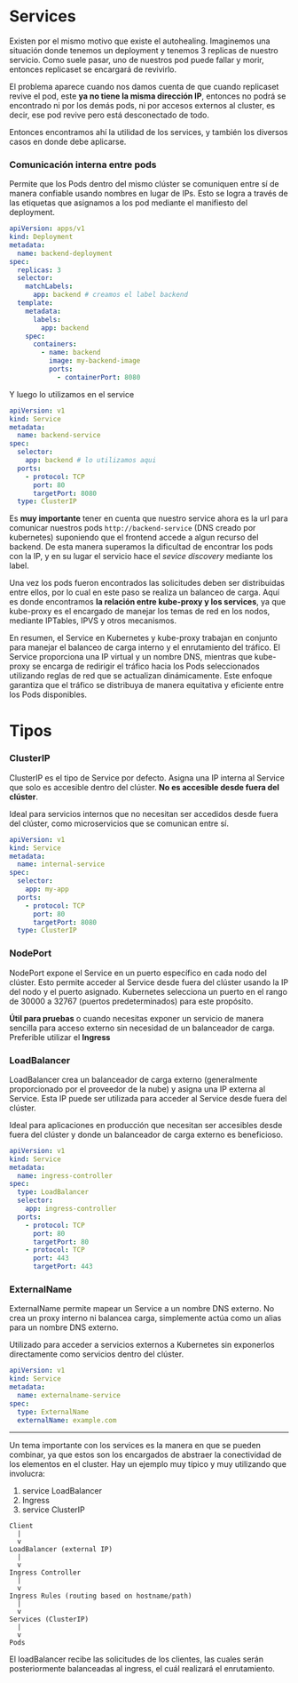 # Services

Existen por el mismo motivo que existe el autohealing. Imaginemos una situación donde tenemos un deployment y tenemos 3 replicas de nuestro servicio. Como suele pasar, uno de nuestros pod puede fallar y morir, entonces replicaset se encargará de revivirlo.

El problema aparece cuando nos damos cuenta de que cuando replicaset revive el pod, este **ya no tiene la misma dirección IP**, entonces no podrá se encontrado ni por los demás pods, ni por accesos externos al cluster, es decir, ese pod revive pero está desconectado de todo.

Entonces encontramos ahí la utilidad de los services, y también los diversos casos en donde debe aplicarse.

### **Comunicación interna entre pods**
Permite que los Pods dentro del mismo clúster se comuniquen entre sí de manera confiable usando nombres en lugar de IPs. Esto se logra a través de las etiquetas que asignamos a los pod mediante el manifiesto del deployment.

```yaml
apiVersion: apps/v1
kind: Deployment
metadata:
  name: backend-deployment
spec:
  replicas: 3
  selector:
    matchLabels:
      app: backend # creamos el label backend
  template:
    metadata:
      labels:
        app: backend
    spec:
      containers:
        - name: backend
          image: my-backend-image
          ports:
            - containerPort: 8080
```

Y luego lo utilizamos en el service

```yaml
apiVersion: v1
kind: Service
metadata:
  name: backend-service
spec:
  selector:
    app: backend # lo utilizamos aqui
  ports:
    - protocol: TCP
      port: 80       
      targetPort: 8080  
  type: ClusterIP

```

Es **muy importante** tener en cuenta que nuestro service ahora es la url para comunicar nuestros pods `http://backend-service` (DNS creado por kubernetes) suponiendo que el frontend accede a algun recurso del backend. De esta manera superamos la dificultad de encontrar los pods con la IP, y en su lugar el servicio hace el *sevice discovery* mediante los label.

Una vez los pods fueron encontrados las solicitudes deben ser distribuidas entre ellos, por lo cual en este paso se realiza un balanceo de carga. Aquí es donde encontramos **la relación entre kube-proxy y los services**, ya que kube-proxy es el encargado de manejar los temas de red en los nodos, mediante IPTables, IPVS y otros mecanismos.

En resumen, el Service en Kubernetes y kube-proxy trabajan en conjunto para manejar el balanceo de carga interno y el enrutamiento del tráfico. El Service proporciona una IP virtual y un nombre DNS, mientras que kube-proxy se encarga de redirigir el tráfico hacia los Pods seleccionados utilizando reglas de red que se actualizan dinámicamente. Este enfoque garantiza que el tráfico se distribuya de manera equitativa y eficiente entre los Pods disponibles.


# Tipos

### ClusterIP

ClusterIP es el tipo de Service por defecto. Asigna una IP interna al Service que solo es accesible dentro del clúster. **No es accesible desde fuera del clúster**.

Ideal para servicios internos que no necesitan ser accedidos desde fuera del clúster, como microservicios que se comunican entre sí.

```yaml
apiVersion: v1
kind: Service
metadata:
  name: internal-service
spec:
  selector:
    app: my-app
  ports:
    - protocol: TCP
      port: 80
      targetPort: 8080
  type: ClusterIP
```

### NodePort

NodePort expone el Service en un puerto específico en cada nodo del clúster. Esto permite acceder al Service desde fuera del clúster usando la IP del nodo y el puerto asignado. Kubernetes selecciona un puerto en el rango de 30000 a 32767 (puertos predeterminados) para este propósito.

**Útil para pruebas** o cuando necesitas exponer un servicio de manera sencilla para acceso externo sin necesidad de un balanceador de carga. Preferible utilizar el **Ingress**


### LoadBalancer

LoadBalancer crea un balanceador de carga externo (generalmente proporcionado por el proveedor de la nube) y asigna una IP externa al Service. Esta IP puede ser utilizada para acceder al Service desde fuera del clúster.

Ideal para aplicaciones en producción que necesitan ser accesibles desde fuera del clúster y donde un balanceador de carga externo es beneficioso.

```yaml
apiVersion: v1
kind: Service
metadata:
  name: ingress-controller
spec:
  type: LoadBalancer
  selector:
    app: ingress-controller
  ports:
    - protocol: TCP
      port: 80
      targetPort: 80
    - protocol: TCP
      port: 443
      targetPort: 443
```


### ExternalName

ExternalName permite mapear un Service a un nombre DNS externo. No crea un proxy interno ni balancea carga, simplemente actúa como un alias para un nombre DNS externo.

Utilizado para acceder a servicios externos a Kubernetes sin exponerlos directamente como servicios dentro del clúster.

```yaml
apiVersion: v1
kind: Service
metadata:
  name: externalname-service
spec:
  type: ExternalName
  externalName: example.com
```

---

Un tema importante con los services es la manera en que se pueden combinar, ya que estos son los encargados de abstraer la conectividad de los elementos en el cluster. Hay un ejemplo muy típico y muy utilizando que involucra:

1. service LoadBalancer
2. Ingress
3. service ClusterIP

```
Client
  |
  v
LoadBalancer (external IP)
  |
  v
Ingress Controller
  |
  v
Ingress Rules (routing based on hostname/path)
  |
  v
Services (ClusterIP)
  |
  v
Pods
```

El loadBalancer recibe las solicitudes de los clientes, las cuales serán posteriormente balanceadas al ingress, el cuál realizará el enrutamiento.
